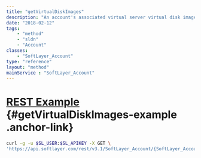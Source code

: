 ```yaml
---
title: "getVirtualDiskImages"
description: "An account's associated virtual server virtual disk images."
date: "2018-02-12"
tags:
    - "method"
    - "sldn"
    - "Account"
classes:
    - "SoftLayer_Account"
type: "reference"
layout: "method"
mainService : "SoftLayer_Account"
---
```


# [REST Example](#getVirtualDiskImages-example) <a href="/article/rest/"><i class="fas fa-question"></i></a> {#getVirtualDiskImages-example .anchor-link} 
```bash
curl -g -u $SL_USER:$SL_APIKEY -X GET \
'https://api.softlayer.com/rest/v3.1/SoftLayer_Account/{SoftLayer_AccountID}/getVirtualDiskImages'
```
